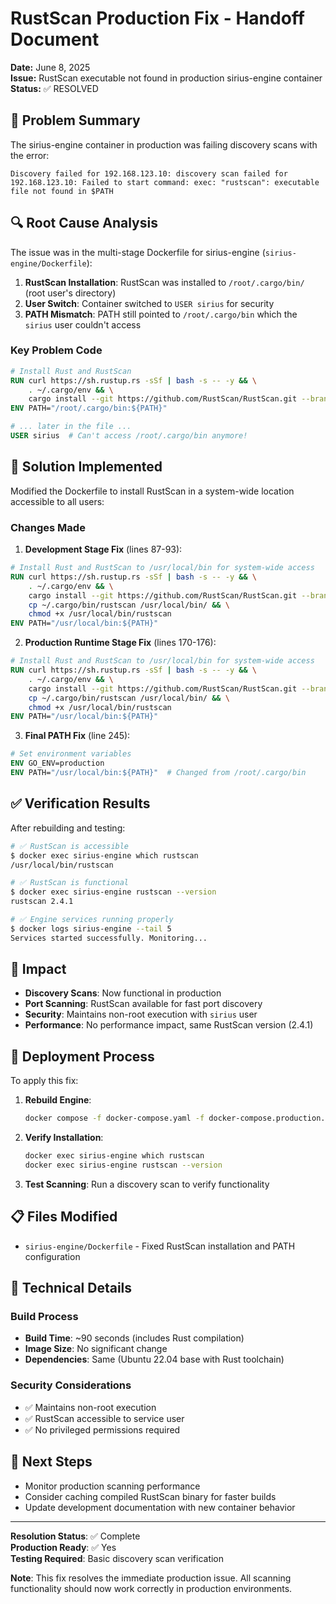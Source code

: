 # RustScan Production Fix - Handoff Document

**Date:** June 8, 2025  
**Issue:** RustScan executable not found in production sirius-engine container  
**Status:** ✅ RESOLVED

## 🚨 Problem Summary

The sirius-engine container in production was failing discovery scans with the error:

```
Discovery failed for 192.168.123.10: discovery scan failed for 192.168.123.10: Failed to start command: exec: "rustscan": executable file not found in $PATH
```

## 🔍 Root Cause Analysis

The issue was in the multi-stage Dockerfile for sirius-engine (`sirius-engine/Dockerfile`):

1. **RustScan Installation**: RustScan was installed to `/root/.cargo/bin/` (root user's directory)
2. **User Switch**: Container switched to `USER sirius` for security
3. **PATH Mismatch**: PATH still pointed to `/root/.cargo/bin` which the `sirius` user couldn't access

### Key Problem Code

```dockerfile
# Install Rust and RustScan
RUN curl https://sh.rustup.rs -sSf | bash -s -- -y && \
    . ~/.cargo/env && \
    cargo install --git https://github.com/RustScan/RustScan.git --branch master
ENV PATH="/root/.cargo/bin:${PATH}"

# ... later in the file ...
USER sirius  # Can't access /root/.cargo/bin anymore!
```

## 🔧 Solution Implemented

Modified the Dockerfile to install RustScan in a system-wide location accessible to all users:

### Changes Made

1. **Development Stage Fix** (lines 87-93):

```dockerfile
# Install Rust and RustScan to /usr/local/bin for system-wide access
RUN curl https://sh.rustup.rs -sSf | bash -s -- -y && \
    . ~/.cargo/env && \
    cargo install --git https://github.com/RustScan/RustScan.git --branch master && \
    cp ~/.cargo/bin/rustscan /usr/local/bin/ && \
    chmod +x /usr/local/bin/rustscan
ENV PATH="/usr/local/bin:${PATH}"
```

2. **Production Runtime Stage Fix** (lines 170-176):

```dockerfile
# Install Rust and RustScan to /usr/local/bin for system-wide access
RUN curl https://sh.rustup.rs -sSf | bash -s -- -y && \
    . ~/.cargo/env && \
    cargo install --git https://github.com/RustScan/RustScan.git --branch master && \
    cp ~/.cargo/bin/rustscan /usr/local/bin/ && \
    chmod +x /usr/local/bin/rustscan
ENV PATH="/usr/local/bin:${PATH}"
```

3. **Final PATH Fix** (line 245):

```dockerfile
# Set environment variables
ENV GO_ENV=production
ENV PATH="/usr/local/bin:${PATH}"  # Changed from /root/.cargo/bin
```

## ✅ Verification Results

After rebuilding and testing:

```bash
# ✅ RustScan is accessible
$ docker exec sirius-engine which rustscan
/usr/local/bin/rustscan

# ✅ RustScan is functional
$ docker exec sirius-engine rustscan --version
rustscan 2.4.1

# ✅ Engine services running properly
$ docker logs sirius-engine --tail 5
Services started successfully. Monitoring...
```

## 🎯 Impact

- **Discovery Scans**: Now functional in production
- **Port Scanning**: RustScan available for fast port discovery
- **Security**: Maintains non-root execution with `sirius` user
- **Performance**: No performance impact, same RustScan version (2.4.1)

## 🔄 Deployment Process

To apply this fix:

1. **Rebuild Engine**:

   ```bash
   docker compose -f docker-compose.yaml -f docker-compose.production.yaml up sirius-engine -d --build
   ```

2. **Verify Installation**:

   ```bash
   docker exec sirius-engine which rustscan
   docker exec sirius-engine rustscan --version
   ```

3. **Test Scanning**: Run a discovery scan to verify functionality

## 📋 Files Modified

- `sirius-engine/Dockerfile` - Fixed RustScan installation and PATH configuration

## 🔧 Technical Details

### Build Process

- **Build Time**: ~90 seconds (includes Rust compilation)
- **Image Size**: No significant change
- **Dependencies**: Same (Ubuntu 22.04 base with Rust toolchain)

### Security Considerations

- ✅ Maintains non-root execution
- ✅ RustScan accessible to service user
- ✅ No privileged permissions required

## 🚀 Next Steps

- Monitor production scanning performance
- Consider caching compiled RustScan binary for faster builds
- Update development documentation with new container behavior

---

**Resolution Status**: ✅ Complete  
**Production Ready**: ✅ Yes  
**Testing Required**: Basic discovery scan verification

**Note**: This fix resolves the immediate production issue. All scanning functionality should now work correctly in production environments.
